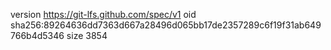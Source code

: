 version https://git-lfs.github.com/spec/v1
oid sha256:89264636dd7363d667a28496d065bb17de2357289c6f19f31ab649766b4d5346
size 3854

